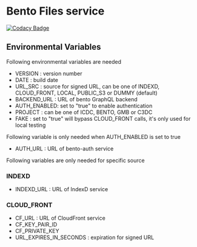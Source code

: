 # Bento Files service

[![Codacy Badge](https://api.codacy.com/project/badge/Grade/84ffdedd0c534383a52ca5157a0b79dc)](https://app.codacy.com/gh/CBIIT/bento-files?utm_source=github.com&utm_medium=referral&utm_content=CBIIT/bento-files&utm_campaign=Badge_Grade_Settings)

## Environmental Variables
Following environmental variables are needed

- VERSION : version number
- DATE : build date
- URL_SRC : source for signed URL, can be one of INDEXD, CLOUD_FRONT, LOCAL, PUBLIC_S3 or DUMMY (default)
- BACKEND_URL : URL of bento GraphQL backend
- AUTH_ENABLED: set to "true" to enable authentication
- PROJECT : can be one of ICDC, BENTO, GMB or C3DC 
- FAKE : set to "true" will bypass CLOUD_FRONT calls, it's only used for local testing

Following variable is only needed when AUTH_ENABLED is set to true
- AUTH_URL : URL of bento-auth service

Following variables are only needed for specific source

### INDEXD 
- INDEXD_URL : URL of IndexD service

### CLOUD_FRONT
- CF_URL : URL of CloudFront service
- CF_KEY_PAIR_ID
- CF_PRIVATE_KEY
- URL_EXPIRES_IN_SECONDS : expiration for signed URL